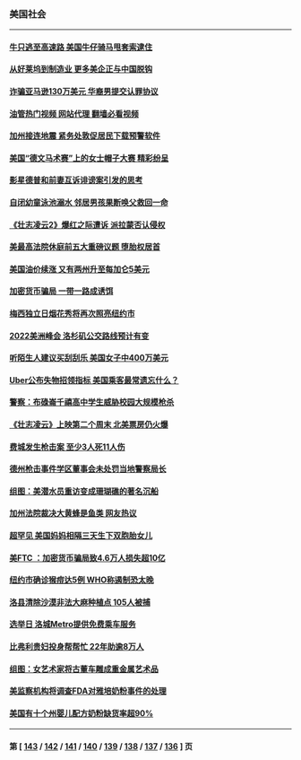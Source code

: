 ### 美国社会
---
#### [牛只逃至高速路 美国牛仔骑马甩套索逮住](../../pages/ncid1078160/n13754598.md?06082045) 
#### [从好莱坞到制造业 更多美企正与中国脱钩](../../pages/ncid1078160/n13754651.md?06082045) 
#### [诈骗亚马逊130万美元 华裔男提交认罪协议](../../pages/ncid1078160/n13754491.md?06082045) 
#### [油管热门视频 网站代理 翻墙必看视频](http://209.222.30.114:81/youtube.html?06082045)
#### [加州接连地震 紧务处敦促居民下载预警软件](../../pages/ncid1078160/n13754386.md?06082045) 
#### [美国“德文马术赛”上的女士帽子大赛 精彩纷呈](../../pages/ncid1078160/n13754418.md?06082045) 
#### [影星德普和前妻互诉诽谤案引发的思考](../../pages/ncid1078160/n13753115.md?06082045) 
#### [自闭幼童泳池溺水 邻居男孩果断唤父救回一命](../../pages/ncid1078160/n13753999.md?06082045) 
#### [《壮志凌云2》爆红之际遭诉 派拉蒙否认侵权](../../pages/ncid1078160/n13754137.md?06082045) 
#### [美最高法院休庭前五大重磅议题 堕胎权居首](../../pages/ncid1078160/n13751188.md?06082045) 
#### [美国油价续涨 又有两州升至每加仑5美元](../../pages/ncid1078160/n13753992.md?06082045) 
#### [加密货币骗局 一带一路成诱饵](../../pages/ncid1078160/n13753871.md?06082045) 
#### [梅西独立日烟花秀将再次照亮纽约市](../../pages/ncid1078160/n13753895.md?06082045) 
#### [2022美洲峰会 洛杉矶公交路线预计有变](../../pages/ncid1078160/n13753709.md?06082045) 
#### [听陌生人建议买刮刮乐 美国女子中400万美元](../../pages/ncid1078160/n13753558.md?06082045) 
#### [Uber公布失物招领指标 美国乘客最常遗忘什么？](../../pages/ncid1078160/n13753132.md?06082045) 
#### [警察：布碌崙千禧高中学生威胁校园大规模枪杀](../../pages/ncid1078160/n13753202.md?06082045) 
#### [《壮志凌云》上映第二个周末 北美票房仍火爆](../../pages/ncid1078160/n13753028.md?06082045) 
#### [费城发生枪击案 至少3人死11人伤](../../pages/ncid1078160/n13752836.md?06082045) 
#### [德州枪击事件学区董事会未处罚当地警察局长](../../pages/ncid1078160/n13752488.md?06082045) 
#### [组图：美潜水员重访变成珊瑚礁的著名沉船](../../pages/ncid1078160/n13752184.md?06082045) 
#### [加州法院裁决大黄蜂是鱼类 网友热议](../../pages/ncid1078160/n13752301.md?06082045) 
#### [超罕见 美国妈妈相隔三天生下双胞胎女儿](../../pages/ncid1078160/n13752364.md?06082045) 
#### [美FTC ：加密货币骗局致4.6万人损失超10亿](../../pages/ncid1078160/n13751956.md?06082045) 
#### [纽约市确诊猴痘达5例 WHO称遏制恐太晚](../../pages/ncid1078160/n13752109.md?06082045) 
#### [洛县清除沙漠非法大麻种植点 105人被捕](../../pages/ncid1078160/n13752115.md?06082045) 
#### [选举日 洛城Metro提供免费乘车服务](../../pages/ncid1078160/n13751996.md?06082045) 
#### [比弗利贵妇投身帮帮忙 22年助逾8万人](../../pages/ncid1078160/n13751981.md?06082045) 
#### [组图：女艺术家将古董车雕成重金属艺术品](../../pages/ncid1078160/n13751476.md?06082045) 
#### [美监察机构将调查FDA对雅培奶粉事件的处理](../../pages/ncid1078160/n13751396.md?06082045) 
#### [美国有十个州婴儿配方奶粉缺货率超90%](../../pages/ncid1078160/n13751255.md?06082045) 

---
#### 第 [ [143](./143.md?06082045) / [142](./142.md?06082045) / [141](./141.md?06082045) / [140](./140.md?06082045) / [139](./139.md?06082045) / [138](./138.md?06082045) / [137](./137.md?06082045) / [136](./136.md?06082045) ] 页
